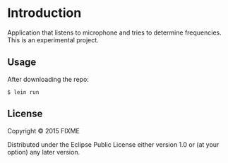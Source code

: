 # Introduction

Application that listens to microphone and tries to determine frequencies. This is an experimental project.

## Usage

After downloading the repo:

    $ lein run

## License

Copyright © 2015 FIXME

Distributed under the Eclipse Public License either version 1.0 or (at
your option) any later version.

